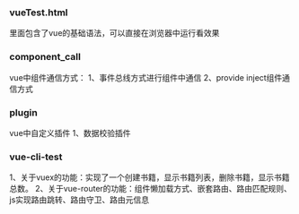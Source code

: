 ### vueTest.html
里面包含了vue的基础语法，可以直接在浏览器中运行看效果

### component_call
vue中组件通信方式：
1、事件总线方式进行组件中通信
2、provide  inject组件通信方式

### plugin
vue中自定义插件
1、数据校验插件

### vue-cli-test
1、关于vuex的功能：实现了一个创建书籍，显示书籍列表，删除书籍，显示书籍总数。
2、关于vue-router的功能：组件懒加载方式、嵌套路由、路由匹配规则、js实现路由跳转、路由守卫、路由元信息
